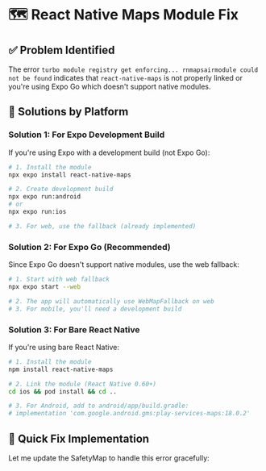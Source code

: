 # 🗺️ React Native Maps Module Fix

## ✅ Problem Identified

The error `turbo module registry get enforcing... rnmapsairmodule could not be found` indicates that `react-native-maps` is not properly linked or you're using Expo Go which doesn't support native modules.

## 🔧 Solutions by Platform

### **Solution 1: For Expo Development Build**

If you're using Expo with a development build (not Expo Go):

```bash
# 1. Install the module
npx expo install react-native-maps

# 2. Create development build
npx expo run:android
# or
npx expo run:ios

# 3. For web, use the fallback (already implemented)
```

### **Solution 2: For Expo Go (Recommended)**

Since Expo Go doesn't support native modules, use the web fallback:

```bash
# 1. Start with web fallback
npx expo start --web

# 2. The app will automatically use WebMapFallback on web
# 3. For mobile, you'll need a development build
```

### **Solution 3: For Bare React Native**

If you're using bare React Native:

```bash
# 1. Install the module
npm install react-native-maps

# 2. Link the module (React Native 0.60+)
cd ios && pod install && cd ..

# 3. For Android, add to android/app/build.gradle:
# implementation 'com.google.android.gms:play-services-maps:18.0.2'
```

## 🚀 Quick Fix Implementation

Let me update the SafetyMap to handle this error gracefully:











